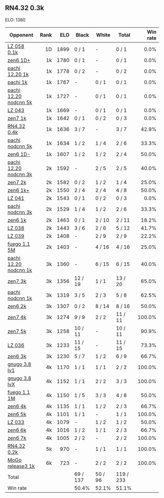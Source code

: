 ## RN4.32 0.3k ##

ELO: 1380

Opponent | Rank | ELO | Black | White | Total | Win rate
---------|-----:|----:|-------|-------|-------|-------:
[LZ 058 0.1k](LZ%20058%200.1k.md) | 1D | 1899 | 0 / 1 | - | 0 / 1 | 0.0%
[zen6 1D+](zen6%201D+.md) | 1k | 1780 | 0 / 1 | - | 0 / 1 | 0.0%
[pachi 12.20 1k](pachi%2012.20%201k.md) | 1k | 1778 | 0 / 2 | - | 0 / 2 | 0.0%
[pachi 1k](pachi%201k.md) | 1k | 1767 | - | 0 / 1 | 0 / 1 | 0.0%
[pachi 12.20 nodcnn 5k](pachi%2012.20%20nodcnn%205k.md) | 1k | 1727 | - | 0 / 1 | 0 / 1 | 0.0%
[LZ 043](LZ%20043.md) | 1k | 1669 | - | 0 / 1 | 0 / 1 | 0.0%
[zen7 1k](zen7%201k.md) | 1k | 1642 | 0 / 1 | 0 / 2 | 0 / 3 | 0.0%
[RN4.32 0.4k](RN4.32%200.4k.md) | 1k | 1636 | 3 / 7 | - | 3 / 7 | 42.9%
[pachi nodcnn 5k](pachi%20nodcnn%205k.md) | 1k | 1634 | 1 / 2 | 1 / 4 | 2 / 6 | 33.3%
[zen6 1D-](zen6%201D-.md) | 1k | 1607 | 1 / 2 | 1 / 2 | 2 / 4 | 50.0%
[pachi 12.20 nodcnn 3k](pachi%2012.20%20nodcnn%203k.md) | 2k | 1592 | - | 2 / 5 | 2 / 5 | 40.0%
[zen7 2k](zen7%202k.md) | 2k | 1582 | 0 / 2 | 1 / 2 | 1 / 4 | 25.0%
[zen6 1k+](zen6%201k+.md) | 2k | 1550 | 2 / 4 | 2 / 4 | 4 / 8 | 50.0%
[LZ 041](LZ%20041.md) | 2k | 1543 | 0 / 1 | 0 / 2 | 0 / 3 | 0.0%
[pachi nodcnn 3k](pachi%20nodcnn%203k.md) | 2k | 1529 | 1 / 4 | 1 / 2 | 2 / 6 | 33.3%
[zen6 1k](zen6%201k.md) | 2k | 1463 | 0 / 1 | 2 / 10 | 2 / 11 | 18.2%
[LZ 038](LZ%20038.md) | 2k | 1443 | 3 / 6 | 2 / 6 | 5 / 12 | 41.7%
[LZ 039](LZ%20039.md) | 2k | 1408 | - | 2 / 9 | 2 / 9 | 22.2%
[fuego 1.1 5M](fuego%201.1%205M.md) | 2k | 1403 | - | 4 / 16 | 4 / 16 | 25.0%
[pachi 12.20 nodcnn 1k](pachi%2012.20%20nodcnn%201k.md) | 3k | 1360 | - | 6 / 15 | 6 / 15 | 40.0%
[zen7 3k](zen7%203k.md) | 3k | 1356 | 12 / 19 | 1 / 1 | 13 / 20 | 65.0%
[pachi nodcnn 1k](pachi%20nodcnn%201k.md) | 3k | 1319 | 3 / 5 | 2 / 3 | 5 / 8 | 62.5%
[zen6 2k](zen6%202k.md) | 3k | 1307 | 0 / 2 | 8 / 14 | 8 / 16 | 50.0%
[zen7 4k](zen7%204k.md) | 3k | 1274 | 9 / 9 | 2 / 2 | 11 / 11 | 100.0%
[zen7 5k](zen7%205k.md) | 3k | 1258 | 10 / 11 | - | 10 / 11 | 90.9%
[LZ 036](LZ%20036.md) | 3k | 1233 | 11 / 15 | - | 11 / 15 | 73.3%
[zen6 3k](zen6%203k.md) | 3k | 1230 | 5 / 7 | 1 / 2 | 6 / 9 | 66.7%
[gnugo 3.8 lv1](gnugo%203.8%20lv1.md) | 4k | 1170 | 1 / 1 | 1 / 1 | 2 / 2 | 100.0%
[gnugo 3.8 lvX](gnugo%203.8%20lvX.md) | 4k | 1152 | 1 / 1 | 2 / 2 | 3 / 3 | 100.0%
[fuego 1.1 1M](fuego%201.1%201M.md) | 4k | 1150 | 1 / 5 | 3 / 3 | 4 / 8 | 50.0%
[zen6 4k](zen6%204k.md) | 4k | 1135 | 1 / 1 | 1 / 2 | 2 / 3 | 66.7%
[zen6 5k](zen6%205k.md) | 4k | 1101 | 1 / 1 | - | 1 / 1 | 100.0%
[LZ 033](LZ%20033.md) | 4k | 1079 | - | 1 / 2 | 1 / 2 | 50.0%
[zen6 6k](zen6%206k.md) | 4k | 1016 | 1 / 2 | 1 / 1 | 2 / 3 | 66.7%
[zen6 7k](zen6%207k.md) | 4k | 1005 | 2 / 2 | - | 2 / 2 | 100.0%
[RN4.32 0.2k](RN4.32%200.2k.md) | 5k | 970 | - | 1 / 1 | 1 / 1 | 100.0%
[MoGo release3 1k](MoGo%20release3%201k.md) | 6k | 723 | - | 2 / 2 | 2 / 2 | 100.0%
Total | | | 69 / 137 | 50 / 96 | 119 / 233 | 
Win rate| | | 50.4% | 52.1% | 51.1% | 
